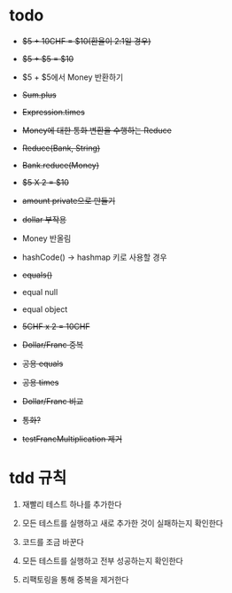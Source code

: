 # todo

* ~~$5 + 10CHF = $10(환율이 2:1일 경우)~~

* ~~$5 + $5 = $10~~

* $5 + $5에서 Money 반환하기

* ~~Sum.plus~~

* ~~Expression.times~~

* ~~Money에 대한 통화 변환을 수행하는 Reduce~~

* ~~Reduce(Bank, String)~~

* ~~Bank.reduce(Money)~~

* ~~$5 X 2 = $10~~

* ~~amount private으로 만들기~~

* ~~dollar 부작용~~

* Money 반올림

* hashCode() -> hashmap 키로 사용할 경우

* ~~equals()~~

* equal null

* equal object

* ~~5CHF x 2 = 10CHF~~

* ~~Dollar/Franc 중복~~

* ~~공용 equals~~

* ~~공용 times~~

* ~~Dollar/Franc 비교~~

* ~~통화?~~

* ~~testFrancMultiplication 제거~~

# tdd 규칙

1. 재빨리 테스트 하나를 추가한다

2. 모든 테스트를 실행하고 새로 추가한 것이 실패하는지 확인한다

3. 코드를 조금 바꾼다

4. 모든 테스트를 실행하고 전부 성공하는지 확인한다

5. 리팩토링을 통해 중복을 제거한다
